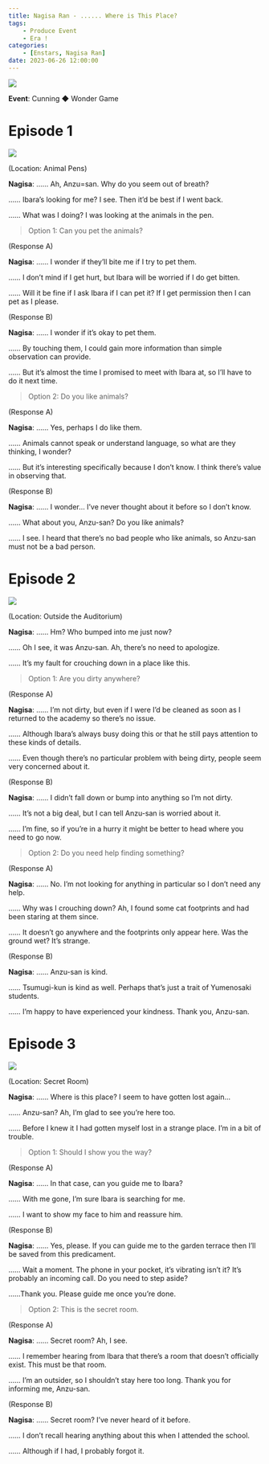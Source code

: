 ```yaml
---
title: Nagisa Ran - ...... Where is This Place?
tags: 
    - Produce Event
    - Era !
categories: 
    - [Enstars, Nagisa Ran]
date: 2023-06-26 12:00:00
---
```

<img src="/images/General Images/cav5ejda.png">

**Event**: Cunning ◆ Wonder Game

<!-- more -->
# Episode 1

<img src="/images/FirstEra/ProduceWGN2/dhelzd5a.png">

(Location: Animal Pens)

**Nagisa**: …… Ah, Anzu=san. Why do you seem out of breath?

…… Ibara’s looking for me? I see. Then it’d be best if I went back.

…… What was I doing? I was looking at the animals in the pen.

> Option 1: Can you pet the animals?

(Response A)

**Nagisa**: …… I wonder if they’ll bite me if I try to pet them.

…… I don’t mind if I get hurt, but Ibara will be worried if I do get bitten.

…… Will it be fine if I ask Ibara if I can pet it? If I get permission then I can pet as I please.

(Response B)

**Nagisa**: …… I wonder if it’s okay to pet them.

…… By touching them, I could gain more information than simple observation can provide.

…… But it’s almost the time I promised to meet with Ibara at, so I’ll have to do it next time.

> Option 2: Do you like animals?

(Response A)

**Nagisa**: …… Yes, perhaps I do like them.

…… Animals cannot speak or understand language, so what are they thinking, I wonder?

…… But it’s interesting specifically because I don’t know. I think there’s value in observing that.

(Response B)

**Nagisa**: …… I wonder… I’ve never thought about it before so I don’t know.

…… What about you, Anzu-san? Do you like animals?

…… I see. I heard that there’s no bad people who like animals, so Anzu-san must not be a bad person.

# Episode 2

<img src="/images/FirstEra/ProduceWGN2/8i1485t9.png">

(Location: Outside the Auditorium)

**Nagisa**: …… Hm? Who bumped into me just now?

…… Oh I see, it was Anzu-san. Ah, there’s no need to apologize.

…… It’s my fault for crouching down in a place like this.

> Option 1: Are you dirty anywhere?

(Response A)

**Nagisa**: …… I’m not dirty, but even if I were I’d be cleaned as soon as I returned to the academy so there’s no issue.

…… Although Ibara’s always busy doing this or that he still pays attention to these kinds of details.

…… Even though there’s no particular problem with being dirty, people seem very concerned about it.

(Response B)

**Nagisa**: …… I didn’t fall down or bump into anything so I’m not dirty.

…… It’s not a big deal, but I can tell Anzu-san is worried about it.

…… I’m fine, so if you’re in a hurry it might be better to head where you need to go now.

> Option 2: Do you need help finding something?

(Response A)

**Nagisa**: …… No. I’m not looking for anything in particular so I don’t need any help.

…… Why was I crouching down? Ah, I found some cat footprints and had been staring at them since.

…… It doesn’t go anywhere and the footprints only appear here. Was the ground wet? It’s strange.

(Response B)

**Nagisa**: …… Anzu-san is kind.

…… Tsumugi-kun is kind as well. Perhaps that’s just a trait of Yumenosaki students.

…… I’m happy to have experienced your kindness. Thank you, Anzu-san.

# Episode 3

<img src="/images/FirstEra/ProduceWGN2/8lp0yt73.png">

(Location: Secret Room)

**Nagisa**: …… Where is this place? I seem to have gotten lost again…

…… Anzu-san? Ah, I’m glad to see you’re here too.

…… Before I knew it I had gotten myself lost in a strange place. I’m in a bit of trouble.

> Option 1: Should I show you the way?

(Response A)

**Nagisa**: …… In that case, can you guide me to Ibara?

…… With me gone, I’m sure Ibara is searching for me.

…… I want to show my face to him and reassure him.

(Response B)

**Nagisa**: …… Yes, please. If you can guide me to the garden terrace then I’ll be saved from this predicament.

…… Wait a moment. The phone in your pocket, it’s vibrating isn’t it? It’s probably an incoming call. Do you need to step aside?

……Thank you. Please guide me once you’re done.

> Option 2: This is the secret room.

(Response A)

**Nagisa**: …… Secret room? Ah, I see.

…… I remember hearing from Ibara that there’s a room that doesn’t officially exist. This must be that room.

…… I’m an outsider, so I shouldn’t stay here too long. Thank you for informing me, Anzu-san.

(Response B)

**Nagisa**: …… Secret room? I’ve never heard of it before.

…… I don’t recall hearing anything about this when I attended the school.

…… Although if I had, I probably forgot it.